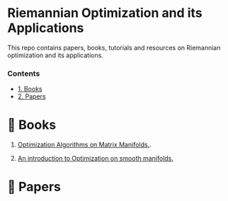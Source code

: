 # Riemannian Optimization and its Applications
This repo contains papers, books, tutorials and resources on Riemannian optimization and its applications.


### Contents

* [1. Books](#Books)
* [2. Papers](#Papers)

# 📘 Books

1. [Optimization Algorithms on Matrix Manifolds.](https://press.princeton.edu/absil?srsltid=AfmBOorlfmgaTCzFeGcEDw9mxNrVvWMaKhY578kDlMOKlYY9D-G9ar3n).

2. [An introduction to Optimization on smooth manifolds.](https://www.nicolasboumal.net/book/)

# 📜 Papers
